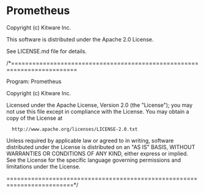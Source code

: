 Prometheus
==========

Copyright (c) Kitware Inc.

This software is distributed under the Apache 2.0 License.

See LICENSE.md file for details.

/*=========================================================================

  Program: Prometheus

  Copyright (c) Kitware Inc.

  Licensed under the Apache License, Version 2.0 (the "License");
  you may not use this file except in compliance with the License.
  You may obtain a copy of the License at

      http://www.apache.org/licenses/LICENSE-2.0.txt

  Unless required by applicable law or agreed to in writing, software
  distributed under the License is distributed on an "AS IS" BASIS,
  WITHOUT WARRANTIES OR CONDITIONS OF ANY KIND, either express or implied.
  See the License for the specific language governing permissions and
  limitations under the License.

=========================================================================*/
